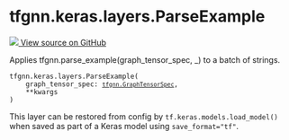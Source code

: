 # tfgnn.keras.layers.ParseExample

<!-- Insert buttons and diff -->

<a target="_blank" href="https://github.com/tensorflow/gnn/tree/master/tensorflow_gnn/keras/layers/parse_example.py#L23-L40">
<img src="https://www.tensorflow.org/images/GitHub-Mark-32px.png" /> View source
on GitHub </a>

Applies tfgnn.parse_example(graph_tensor_spec, _) to a batch of strings.

<pre class="devsite-click-to-copy prettyprint lang-py tfo-signature-link">
<code>tfgnn.keras.layers.ParseExample(
    graph_tensor_spec: <a href="../../../tfgnn/GraphTensorSpec.md"><code>tfgnn.GraphTensorSpec</code></a>,
    **kwargs
)
</code></pre>



<!-- Placeholder for "Used in" -->

This layer can be restored from config by `tf.keras.models.load_model()` when
saved as part of a Keras model using `save_format="tf"`.
